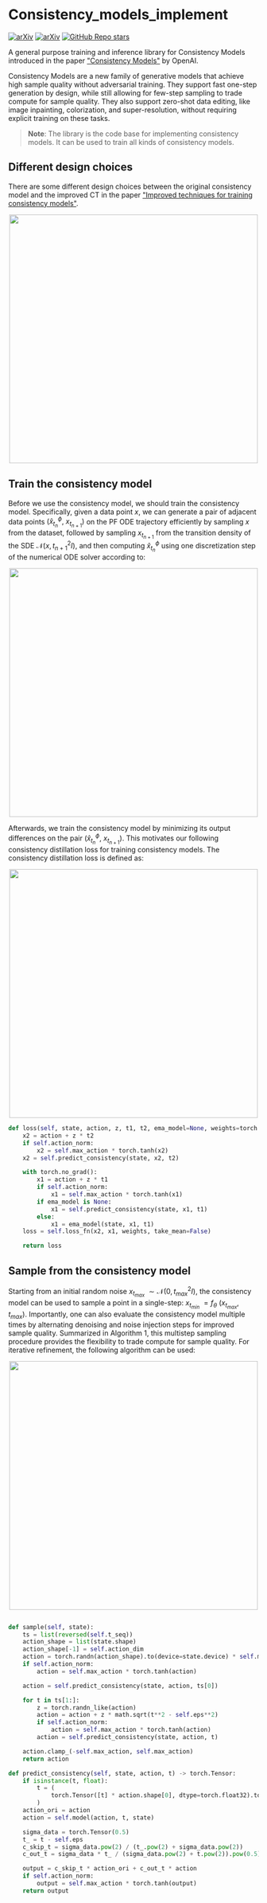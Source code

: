 # Consistency_models_implement

[![arXiv](https://img.shields.io/badge/arXiv-2301.01469-<COLOR>.svg)](https://arxiv.org/abs/2303.01469) [![arXiv](https://img.shields.io/badge/arXiv-2310.14189-<COLOR>.svg)](https://arxiv.org/abs/2310.14189) [![GitHub Repo stars](https://img.shields.io/github/stars/ltlhuuu/Consistency_models_implement?style=social) ](https://github.com/ltlhuuu/Consistency_models_implement)

A general purpose training and inference library for Consistency Models introduced in the paper ["Consistency Models"](https://arxiv.org/abs/2303.01469) by OpenAI.

Consistency Models are a new family of generative models that achieve high sample quality without adversarial training. They support fast one-step generation by design, while still allowing for few-step sampling to trade compute for sample quality. They also support zero-shot data editing, like image inpainting, colorization, and super-resolution, without requiring explicit training on these tasks.

> **Note**: The library is the code base for implementing consistency models. It can be used to train all kinds of consistency models.

## Different design choices

There are some different design choices between the original consistency model and the improved CT in the paper ["Improved techniques for training consistency models"](https://arxiv.org/abs/2310.14189).

<p align="center">
  <img src="https://github.com/ltlhuuu/Consistency_models_implement/assets/70466570/38dbee6e-f4f4-420a-94a5-df32a2b4b501" width="500">
</p>

## Train the consistency model
Before we use the consistency model, we should train the consistency model. Specifically, given a data point $x$, we can generate a pair of adjacent data points $(\hat{x}^\phi_{t_{n}},$ $x_{t_{n+1}})$ on the PF ODE trajectory efficiently by sampling $x$ from the dataset, followed by sampling $x_{t_{n+1}}$ from the transition density of the SDE $\mathcal N(x, t^2_{n+1}I)$, and then computing $\hat{x}^\phi_{t_{n}}$ using one discretization step of the numerical ODE solver according to: 

<p align="center">
  <img src="https://github.com/ltlhuuu/Consistency_models_implement/assets/70466570/fc7d1102-679b-4446-a8c3-590517039c95" width="500">
</p>

Afterwards, we train the consistency model by minimizing its output differences on the pair $(\hat{x}^\phi_{t_{n}},$ $x_{t_{n+1}})$. This motivates our following consistency distillation loss for training consistency models. The consistency distillation loss is defined as:

<p align="center">
  <img src="https://github.com/ltlhuuu/Consistency_models_implement/assets/70466570/1265fcac-fb4d-46db-ad64-ee999bb72467" width="500">
</p>

```python
def loss(self, state, action, z, t1, t2, ema_model=None, weights=torch.tensor(1.0)):
    x2 = action + z * t2
    if self.action_norm:
        x2 = self.max_action * torch.tanh(x2)
    x2 = self.predict_consistency(state, x2, t2)

    with torch.no_grad():
        x1 = action + z * t1
        if self.action_norm:
            x1 = self.max_action * torch.tanh(x1)
        if ema_model is None:
            x1 = self.predict_consistency(state, x1, t1)
        else:
            x1 = ema_model(state, x1, t1)
    loss = self.loss_fn(x2, x1, weights, take_mean=False)

    return loss
```

## Sample from the consistency model
Starting from an initial random noise $x_{t_{max}}$ $\sim \mathcal N(0,t^2_{max}I)$, the consistency model can be used to sample a point in a single-step: $x_{t_{min}}$ $= f_\theta$ $(x_{t_{max}},t_{max})$. Importantly, one can also evaluate the consistency model multiple times by alternating denoising and noise injection steps for improved sample quality. Summarized in Algorithm 1, this multistep sampling procedure provides the flexibility to trade compute for sample quality.
For iterative refinement, the following algorithm can be used:

<p align="center">
  <img src="https://github.com/ltlhuuu/Consistency_models_implement/assets/70466570/3b0f4d0d-f042-4abe-a3ba-d5eaa4ba795b" width="500">
</p>




```python

def sample(self, state):
    ts = list(reversed(self.t_seq))
    action_shape = list(state.shape)
    action_shape[-1] = self.action_dim
    action = torch.randn(action_shape).to(device=state.device) * self.max_T
    if self.action_norm:
        action = self.max_action * torch.tanh(action)

    action = self.predict_consistency(state, action, ts[0])

    for t in ts[1:]:
        z = torch.randn_like(action)
        action = action + z * math.sqrt(t**2 - self.eps**2)
        if self.action_norm:
            action = self.max_action * torch.tanh(action)
        action = self.predict_consistency(state, action, t)

    action.clamp_(-self.max_action, self.max_action)
    return action

def predict_consistency(self, state, action, t) -> torch.Tensor:
    if isinstance(t, float):
        t = (
            torch.Tensor([t] * action.shape[0], dtype=torch.float32).to(action.device).unsqueeze(1)
        )
    action_ori = action
    action = self.model(action, t, state)

    sigma_data = torch.Tensor(0.5)
    t_ = t - self.eps
    c_skip_t = sigma_data.pow(2) / (t_.pow(2) + sigma_data.pow(2))
    c_out_t = sigma_data * t_ / (sigma_data.pow(2) + t.pow(2)).pow(0.5)

    output = c_skip_t * action_ori + c_out_t * action
    if self.action_norm:
        output = self.max_action * torch.tanh(output)
    return output
```
